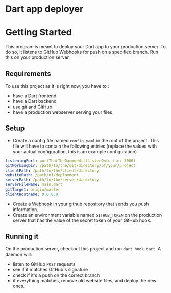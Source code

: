 Dart app deployer
=============
# Getting Started
This program is meant to deploy your Dart app to your production server. To do so, it listens to GitHub Webhooks for push on a specified branch. Run this on your production server.

## Requirements
To use this project as it is right now, you have to :
* have a Dart frontend
* have a Dart backend
* use git and GitHub
* have a production webserver serving your files

## Setup
* Create a config file named `config.yaml` in the root of the project. This file will have to contain the following entries
(replace the values with your actual configuration, this is an example configuration)

```yaml
listeningPort: portThatTheDaemonWillListenOnto (ie: 3000)
gitWorkingDir: /path/to/the/git/directory/of/your/project
clientPath: /path/to/the/client/directory
websitePath: /path/of/deployment
serverPath: /path/to/the/server/directory
serverFileName: main.dart
gitTarget: origin/master
clientHostname: 0.0.0.0
```
* Create a [Webhook](https://developer.github.com/webhooks/creating/) in your github repository that sends you push information.
* Create an environment variable named `GITHUB_TOKEN` on the production server that has the value of the secret token of your GitHub hook.

## Running it
On the production server, checkout this project and run `dart hook.dart`. A daemon will:

* listen to GitHub `POST` requests
* see if it matches GitHub's signature
* check if it's a push on the correct branch
* if everything matches, remove old website files, and deploy the new ones.
